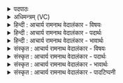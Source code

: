 <details><summary>पदपाठः</summary>

अ꣣भि꣢। त्वा꣣। वृषभ। सुते꣢। सु꣣त꣢म्। सृ꣣जामि। पीत꣡ये꣢। तृ꣣म्प꣢। वि। अ꣣श्नुहि। म꣡द꣢꣯म्। १६१।
</details>

<details><summary>अधिमन्त्रम् (VC)</summary>

- इन्द्रः
- त्रिशोकः काण्वः
- गायत्री
- षड्जः
- ऐन्द्रं काण्डम्
</details>

<details><summary>हिन्दी : आचार्य रामनाथ वेदालंकार - विषयः</summary>

अगले मन्त्र में परमात्मा और आचार्य को सम्बोधन कर कहा गया है।
</details>

<details><summary>हिन्दी : आचार्य रामनाथ वेदालंकार - पदार्थः</summary>

पदार्थान्वयभाषाः -  प्रथमः—परमात्मा के पक्ष में। हे (वृषभ) सुखशान्ति की वर्षा करनेवाले परमात्मन् ! (सुते) इस उपासना-यज्ञ में (पीतये) आपके पीने अर्थात् स्वीकार करने के लिए (सुतम्) निष्पादित भक्तिरस को (त्वा अभि) आपके प्रति (सृजामि) समर्पित करता हूँ, आप इससे (तृम्प) तृप्त हों। अपने भक्त को अपने प्रेम में डूबे हुए हृदयवाला देखकर (मदम्) आनन्द को (वि अश्नुहि) प्राप्त करें, जैसे पिता पुत्र को अपने प्रति श्रद्धालु देखकर प्रमुदित होता है ॥ द्वितीय—आचार्य के पक्ष में। गुरुकुल में अपने बालक को आचार्य के हाथों में सौंपते हुए पिता कह रहा है—हे (वृषभ) ज्ञान-वर्षक आचार्यप्रवर ! (सुते) इस अध्ययन-अध्यापन रूप सत्र के प्रवृत्त होने पर (पीतये) विद्यारस के पान के लिए (सुतम्) अपने पुत्र को (त्वा अभि) आपके प्रति (सृजामि) छोड़ता हूँ अर्थात् आपके अधीन करता हूँ। आगे पुत्र को कहता है—हे पुत्र ! तू आचार्य के अधीन रहकर (तृम्प) ज्ञानरस से तृप्तिलाभ कर, (मदम्) आनन्दप्रद सदाचार को भी (वि अश्नुहि) प्राप्त कर, इस प्रकार आचार्य से विद्या की शिक्षा और व्रतपालन की शिक्षा ग्रहण करके विद्यास्नातक और व्रतस्नातक बन ॥७॥ इस मन्त्र में श्लेष और ‘सुते-सुतं’ में छेकानुप्रास अलङ्कार है ॥७॥
</details>

<details><summary>हिन्दी : आचार्य रामनाथ वेदालंकार - भावार्थः</summary>

भावार्थभाषाः -  जैसे परमेश्वर भूमि पर मेघ-जल और उपासकों के हृदय में सुख-शान्ति की वर्षा करता है, वैसे ही आचार्य शिष्य के हृदय में विद्या और सदाचार को बरसाता है। अतः सबको परमेश्वर की उपासना और आचार्य की सेवा करनी चाहिए ॥७॥
</details>

<details><summary>संस्कृत : आचार्य रामनाथ वेदालंकार - विषयः</summary>

अथ परमात्मानमाचार्यञ्च सम्बोध्याह।
</details>

<details><summary>संस्कृत : आचार्य रामनाथ वेदालंकार - पदार्थः</summary>

पदार्थान्वयभाषाः -  प्रथमः—परमात्मपरः। हे (वृषभ) सुखशान्तिवर्षणशील परमात्मन् ! (सुते) प्रवृत्तेऽस्मिन्नुपासनायज्ञे (पीतये) त्वत्पानाय (सुतम्) अभिषुतं भक्तिरसम् (त्वा अभि) त्वामभिलक्ष्य (सृजामि) समर्पयामि। त्वमेतेन (तृम्प) तृप्तिं लभस्व। तृम्प तृप्तौ। संहितायां द्व्यचोऽतस्तिङः। अ० ६।३।१३५ इति दीर्घः। त्वद्भक्तं त्वत्प्रेमपरिप्लुतहृदयं वीक्ष्य (मदम्) आनन्दम् (वि अश्नुहि) प्राप्नुहि। यथा पिता पुत्रं स्वं प्रति श्रद्धालुं वीक्ष्य प्रमोदते तद्वदित्याशयः। संहितायां वृषभा इत्यत्र व्यश्नुही इत्यत्र च अन्येषामपि दृश्यते। अ० ६।३।१३७ इति दीर्घः ॥ अथ द्वितीयः—आचार्यपरः। गुरुकुले बालकम् आचार्यहस्तयोः समर्पयन् पिता (ब्रूते)—हे (वृषभ) ज्ञानवर्षक आचार्य ! (सुते) प्रवृत्तेऽस्मिन् अध्ययनाध्यापनसत्रे (पीतये) विद्यारसस्य पानाय (सुतम्) स्वकीयं पुत्रम् (त्वा अभि) त्वां प्रति (सृजामि) विसृजामि, त्वदधीनं करोमीत्यर्थः। अथ बालकं प्रत्याह—हे सुत ! त्वम् आचार्याधीनो भूत्वा (तृम्प) ज्ञानरसपानेन तृप्तिं लभस्व, (मदम्) आनन्दप्रदं सदाचारं चापि (वि अश्नुहि) प्राप्नुहि। आचार्यस्य सकाशाद् विद्याशिक्षां व्रतशिक्षां च गृहीत्वा विद्यास्नातको व्रतस्नातकश्च भवेत्यर्थः ॥७॥ अत्र श्लेषः, सुते-सुतं इत्यत्र च छेकानुप्रासोऽलङ्कारः ॥७॥
</details>

<details><summary>संस्कृत : आचार्य रामनाथ वेदालंकार - भावार्थः</summary>

भावार्थभाषाः -  परमेश्वरः पृथिव्यां मेघजलमुपासकानां हृदये च सुखशान्तिं वर्षति, तथैवाचार्यः शिष्यस्य हृदये विद्यां सदाचारं च वर्षति। अतः सर्वे परमेश्वरस्योपासनामाचार्यस्य सेवां च कुर्वन्तु ॥७॥
</details>

<details><summary>संस्कृत : आचार्य रामनाथ वेदालंकार - पादटिप्पनी</summary>

टिप्पणी:   १. ऋ० ८।४५।२२, अथ० २०।२२।१, साम० ७३१।
</details>